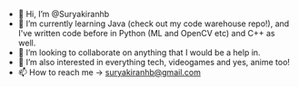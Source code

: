 - 👋 Hi, I’m @Suryakiranhb
- 🌱 I’m currently learning Java (check out my code warehouse repo!), and I've written code before in Python (ML and OpenCV etc) and C++ as well.
- 💞️ I’m looking to collaborate on anything that I would be a help in.
- 👀 I’m also interested in everything tech, videogames and yes, anime too!
- 📫 How to reach me -> suryakiranhb@gmail.com

<!---
Suryakiranhb/Suryakiranhb is a ✨ special ✨ repository because its `README.md` (this file) appears on your GitHub profile.
You can click the Preview link to take a look at your changes.
--->
